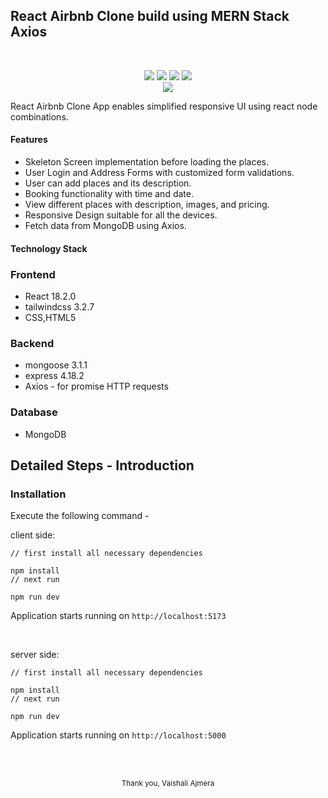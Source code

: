 ## React Airbnb Clone build using MERN Stack Axios
<br/>
<p align="center">
  <img src="https://img.shields.io/badge/React-20232A?style=for-the-badge&logo=react&logoColor=61DAFB">
  <img src="https://img.shields.io/badge/Tailwind_CSS-38B2AC?style=for-the-badge&logo=tailwind-css&logoColor=white
">
  <img src="https://img.shields.io/badge/MongoDB-4EA94B?style=for-the-badge&logo=mongodb&logoColor=white">
  <img src="https://img.shields.io/badge/Express.js-404D59?style=for-the-badge">
  <br/>
  <img src="https://img.shields.io/badge/Node.js-43853D?style=for-the-badge&logo=node.js&logoColor=white">
</p>


React Airbnb Clone App enables simplified responsive UI using react node combinations.

#### Features
- Skeleton Screen implementation before loading the places.
- User Login and Address Forms with customized form validations.
- User can add places and its description.
- Booking functionality with time and date.
- View different places with description, images, and pricing.
- Responsive Design suitable for all the devices.
- Fetch data from MongoDB using Axios.

#### Technology Stack

### Frontend

- React 18.2.0
- tailwindcss 3.2.7
- CSS,HTML5

### Backend

- mongoose 3.1.1
- express 4.18.2
- Axios - for promise HTTP requests

### Database

- MongoDB


## Detailed Steps - Introduction

### Installation

Execute the following command -

client side:

```
// first install all necessary dependencies

npm install
// next run

npm run dev
```
Application starts running on `http://localhost:5173`

<br/>


server side:

```
// first install all necessary dependencies

npm install
// next run

npm run dev
```
Application starts running on `http://localhost:5000`

<br/>




<br/>

<p align="center">
<sub>Thank you, Vaishali Ajmera</sub>
</p>



